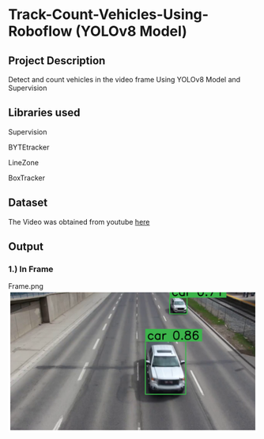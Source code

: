 # Track-Count-Vehicles-Using-Roboflow (YOLOv8 Model)

## Project Description

Detect and count vehicles in the video frame Using YOLOv8 Model and Supervision 

## Libraries used
Supervision

BYTEtracker

LineZone

BoxTracker

## Dataset
The Video was obtained from youtube [here](https://www.youtube.com/watch?v=Y1jTEyb3wiI)


## Output
### 1.) In Frame 
Frame.png
<img src="Frame.png"/>
